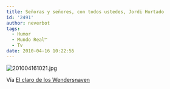 ```yaml
---
title: Señoras y señores, con todos ustedes, Jordi Hurtado
id: '2491'
author: neverbot
tags:
  - Humor
  - Mundo Real™
  - Tv
date: 2010-04-16 10:22:55
---
```


![201004161021.jpg](./201004161021.jpg)

Vía [El claro de los Wendersnaven](http://wendersnaven.tumblr.com/post/513037576/johntones-aureal-kaosbronazo)